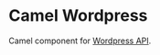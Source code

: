 # Camel Wordpress

Camel component for [Wordpress API](https://developer.wordpress.org/rest-api/reference/).